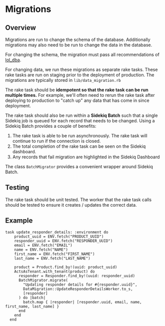 # Migrations

## Overview

Migrations are run to change the schema of the database.  Additionally migrations may also need to be run to change the data in the database.&#x20;

For changing the schema, the migration must pass all recommendations of [lol\_dba](https://github.com/plentz/lol\_dba).

For changing data, we run these migrations as separate rake tasks.  These rake tasks are run on staging prior to the deployment of production.  The migrations are typically stored in `lib/data_migration.rb`

The rake task should be **idempotent so that the rake task can be run multiple times.**  For example, we'll often need to rerun the rake task after deploying to production to "catch up" any data that has come in since deployment.

The rake task should also be run within a **Sidekiq Batch** such that a single Sidekiq job is queued for each record that needs to be changed.  Using a Sidekiq Batch provides a couple of benefits:

1. The rake task is able to be run asynchronously.  The rake task will continue to run if the connection is closed.
2. The total completion of the rake task can be seen on the Sidekiq dashboard.
3. Any records that fail migration are highlighted in the Sidekiq Dashboard

The class `BatchMigrator` provides a convenient wrapper around Sidekiq Batch.&#x20;

## Testing

The rake task should be unit tested.  The worker that the rake task calls should be tested to ensure it creates / updates the correct data.

## Example

```
task update_responder_details: :environment do
    product_uuid = ENV.fetch("PRODUCT_UUID")
    responder_uuid = ENV.fetch("RESPONDER_UUID")
    email = ENV.fetch("EMAIL")
    name = ENV.fetch("NAME")
    first_name = ENV.fetch("FIRST_NAME")
    last_name = ENV.fetch("LAST_NAME")

    product = Product.find_by!(uuid: product_uuid)
    ActsAsTenant.with_tenant(product) do
      responder = Responder.find_by!(uuid: responder_uuid)
      BatchMigrator.migrate(
        "Updating responder details for #{responder.uuid}",
        DataMigration::UpdateResponderDetailsWorker.to_s,
        [responder]
      ) do |batch|
        batch.map { |responder| [responder.uuid, email, name, first_name, last_name] }
      end
    end
  end

```
